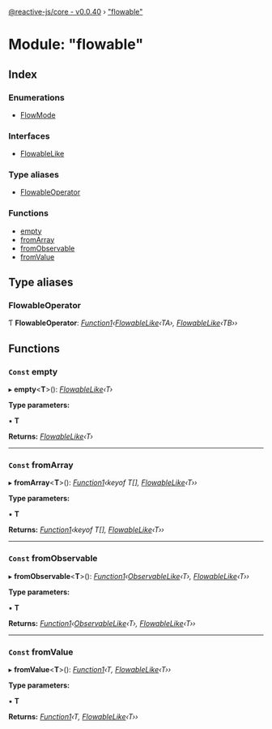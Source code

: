 [@reactive-js/core - v0.0.40](../README.md) › ["flowable"](_flowable_.md)

# Module: "flowable"

## Index

### Enumerations

* [FlowMode](../enums/_flowable_.flowmode.md)

### Interfaces

* [FlowableLike](../interfaces/_flowable_.flowablelike.md)

### Type aliases

* [FlowableOperator](_flowable_.md#flowableoperator)

### Functions

* [empty](_flowable_.md#const-empty)
* [fromArray](_flowable_.md#const-fromarray)
* [fromObservable](_flowable_.md#const-fromobservable)
* [fromValue](_flowable_.md#const-fromvalue)

## Type aliases

###  FlowableOperator

Ƭ **FlowableOperator**: *[Function1](_functions_.md#function1)‹[FlowableLike](../interfaces/_flowable_.flowablelike.md)‹TA›, [FlowableLike](../interfaces/_flowable_.flowablelike.md)‹TB››*

## Functions

### `Const` empty

▸ **empty**<**T**>(): *[FlowableLike](../interfaces/_flowable_.flowablelike.md)‹T›*

**Type parameters:**

▪ **T**

**Returns:** *[FlowableLike](../interfaces/_flowable_.flowablelike.md)‹T›*

___

### `Const` fromArray

▸ **fromArray**<**T**>(): *[Function1](_functions_.md#function1)‹keyof T[], [FlowableLike](../interfaces/_flowable_.flowablelike.md)‹T››*

**Type parameters:**

▪ **T**

**Returns:** *[Function1](_functions_.md#function1)‹keyof T[], [FlowableLike](../interfaces/_flowable_.flowablelike.md)‹T››*

___

### `Const` fromObservable

▸ **fromObservable**<**T**>(): *[Function1](_functions_.md#function1)‹[ObservableLike](../interfaces/_observable_.observablelike.md)‹T›, [FlowableLike](../interfaces/_flowable_.flowablelike.md)‹T››*

**Type parameters:**

▪ **T**

**Returns:** *[Function1](_functions_.md#function1)‹[ObservableLike](../interfaces/_observable_.observablelike.md)‹T›, [FlowableLike](../interfaces/_flowable_.flowablelike.md)‹T››*

___

### `Const` fromValue

▸ **fromValue**<**T**>(): *[Function1](_functions_.md#function1)‹T, [FlowableLike](../interfaces/_flowable_.flowablelike.md)‹T››*

**Type parameters:**

▪ **T**

**Returns:** *[Function1](_functions_.md#function1)‹T, [FlowableLike](../interfaces/_flowable_.flowablelike.md)‹T››*
